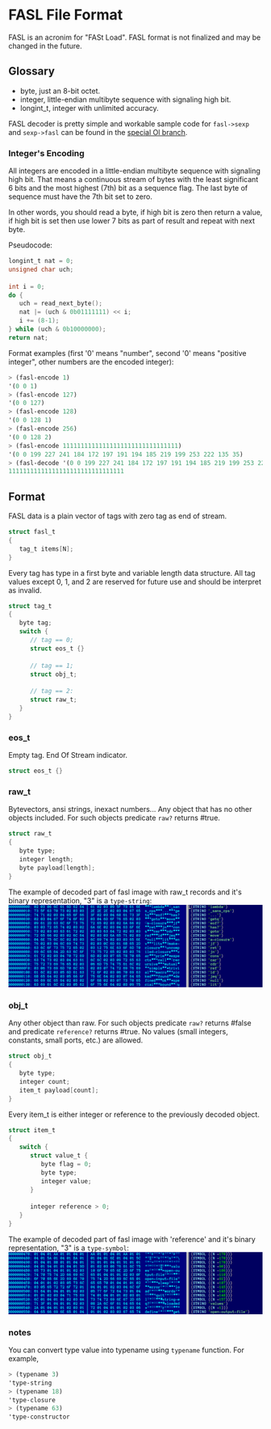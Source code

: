 FASL File Format
================

FASL is an acronim for "FASt Load". FASL format is not finalized and may be changed in the future.


Glossary
--------
* byte, just an 8-bit octet.
* integer, little-endian multibyte sequence with signaling high bit.
* longint_t, integer with unlimited accuracy.

FASL decoder is pretty simple and workable sample code for `fasl->sexp` and `sexp->fasl` can be found in the [special Ol branch](https://github.com/yuriy-chumak/ol/tree/bootstrapping/samples/bootstrapping).

### Integer's Encoding

All integers are encoded in a little-endian multibyte sequence with signaling high bit.
That means a continuous stream of bytes with the least significant 6 bits and the most highest (7th) bit as a sequence flag. The last byte of sequence must have the 7th bit set to zero.

In other words, you should read a byte, if high bit is zero then return a value, if high bit is set then use lower 7 bits as part of result and repeat with next byte.

Pseudocode:
```c
longint_t nat = 0;
unsigned char uch;

int i = 0;
do {
   uch = read_next_byte();
   nat |= (uch & 0b01111111) << i;
   i += (8-1);
} while (uch & 0b10000000);
return nat;
```

Format examples (first '0' means "number", second '0' means "positive integer", other numbers are the encoded integer):
```scheme
> (fasl-encode 1)
'(0 0 1)
> (fasl-encode 127)
'(0 0 127)
> (fasl-encode 128)
'(0 0 128 1)
> (fasl-encode 256)
'(0 0 128 2)
> (fasl-encode 11111111111111111111111111111111)
'(0 0 199 227 241 184 172 197 191 194 185 219 199 253 222 135 35)
> (fasl-decode '(0 0 199 227 241 184 172 197 191 194 185 219 199 253 222 135 35) #f)
11111111111111111111111111111111
```

Format
------

FASL data is a plain vector of tags with zero tag as end of stream.

```c
struct fasl_t
{
   tag_t items[N];
}
```

Every tag has type in a first byte and variable length data structure. All tag values except 0, 1, and 2 are reserved for future use and should be interpret as invalid.

```c
struct tag_t
{
   byte tag;
   switch {
      // tag == 0;
      struct eos_t {}

      // tag == 1;
      struct obj_t;

      // tag == 2:
      struct raw_t;
   }
}
```

### eos_t

Empty tag. End Of Stream indicator.

```c
struct eos_t {}
```

### raw_t

Bytevectors, ansi strings, inexact numbers... Any object that has no other objects included. For such objects predicate `raw?` returns #true.

```c
struct raw_t
{
   byte type;
   integer length;
   byte payload[length];
}
```

The example of decoded part of fasl image with raw_t records and it's binary representation, "3" is a `type-string`:
![](img/2022-12-19-21-51-40.png)

### obj_t

Any other object than raw. For such objects predicate `raw?` returns #false and predicate `reference?` returns #true. No values (small integers, constants, small ports, etc.) are allowed.

```c
struct obj_t
{
   byte type;
   integer count;
   item_t payload[count];
}
```

Every item_t is either integer or reference to the previously decoded object.

```c
struct item_t
{
   switch {
      struct value_t {
         byte flag = 0;
         byte type;
         integer value;
      }

      integer reference > 0;
   }
}
```

The example of decoded part of fasl image with 'reference' and it's binary representation, "3" is a `type-symbol`:
![](img/2022-12-19-23-06-48.png)

### notes

You can convert type value into typename using `typename` function. For example,
```scheme
> (typename 3)
'type-string
> (typename 18)
'type-closure
> (typename 63)
'type-constructor
```
